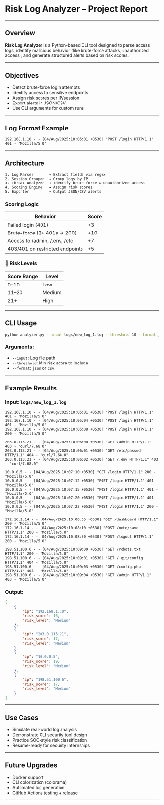 # Risk Log Analyzer – Project Report

---

## Overview
**Risk Log Analyzer** is a Python-based CLI tool designed to parse access logs, identify malicious behavior (like brute-force attacks, unauthorized access), and generate structured alerts based on risk scores.

---

## Objectives
- Detect brute-force login attempts
- Identify access to sensitive endpoints
- Assign risk scores per IP/session
- Export alerts in JSON/CSV
- Use CLI arguments for custom runs

---

## Log Format Example
```log
192.168.1.10 - - [04/Aug/2025:10:05:01 +0530] "POST /login HTTP/1.1" 401 - "Mozilla/5.0"
```

---

## Architecture
```text
1. Log Parser       → Extract fields via regex
2. Session Grouper  → Group logs by IP
3. Threat Analyzer  → Identify brute-force & unauthorized access
4. Scoring Engine   → Assign risk scores
5. Exporter         → Output JSON/CSV alerts
```

### Scoring Logic
| Behavior                                | Score |
|-----------------------------------------|--------|
| Failed login (401)                      | +3     |
| Brute-force (2+ 401s → 200)             | +10    |
| Access to /admin, /.env, /etc          | +7     |
| 403/401 on restricted endpoints         | +5     |

### 🔐 Risk Levels
| Score Range | Level   |
|-------------|---------|
| 0–10        | Low     |
| 11–20       | Medium  |
| 21+         | High    |

---

## CLI Usage
```bash
python analyzer.py --input logs/new_log_1.log --threshold 10 --format json
```

### Arguments:
- `--input`: Log file path
- `--threshold`: Min risk score to include
- `--format`: `json` or `csv`

---

## Example Results

### Input: `logs/new_log_1.log`
```log
192.168.1.10 - - [04/Aug/2025:10:05:01 +0530] "POST /login HTTP/1.1" 401 - "Mozilla/5.0"
192.168.1.10 - - [04/Aug/2025:10:05:04 +0530] "POST /login HTTP/1.1" 401 - "Mozilla/5.0"
192.168.1.10 - - [04/Aug/2025:10:05:08 +0530] "POST /login HTTP/1.1" 200 - "Mozilla/5.0"

203.0.113.21 - - [04/Aug/2025:10:06:00 +0530] "GET /admin HTTP/1.1" 403 - "curl/7.68.0"
203.0.113.21 - - [04/Aug/2025:10:06:01 +0530] "GET /etc/passwd HTTP/1.1" 404 - "curl/7.68.0"
203.0.113.21 - - [04/Aug/2025:10:06:02 +0530] "GET /.env HTTP/1.1" 403 - "curl/7.68.0"

10.0.0.5 - - [04/Aug/2025:10:07:10 +0530] "GET /login HTTP/1.1" 200 - "Mozilla/5.0"
10.0.0.5 - - [04/Aug/2025:10:07:12 +0530] "POST /login HTTP/1.1" 401 - "Mozilla/5.0"
10.0.0.5 - - [04/Aug/2025:10:07:15 +0530] "POST /login HTTP/1.1" 401 - "Mozilla/5.0"
10.0.0.5 - - [04/Aug/2025:10:07:20 +0530] "POST /login HTTP/1.1" 401 - "Mozilla/5.0"
10.0.0.5 - - [04/Aug/2025:10:07:22 +0530] "POST /login HTTP/1.1" 200 - "Mozilla/5.0"

172.16.1.14 - - [04/Aug/2025:10:08:05 +0530] "GET /dashboard HTTP/1.1" 200 - "Mozilla/5.0"
172.16.1.14 - - [04/Aug/2025:10:08:10 +0530] "POST /note/save HTTP/1.1" 200 - "Mozilla/5.0"
172.16.1.14 - - [04/Aug/2025:10:08:30 +0530] "POST /logout HTTP/1.1" 200 - "Mozilla/5.0"

198.51.100.6 - - [04/Aug/2025:10:09:00 +0530] "GET /robots.txt HTTP/1.1" 200 - "Mozilla/5.0"
198.51.100.6 - - [04/Aug/2025:10:09:01 +0530] "GET /.git/config HTTP/1.1" 404 - "Mozilla/5.0"
198.51.100.6 - - [04/Aug/2025:10:09:03 +0530] "GET /config.php HTTP/1.1" 403 - "Mozilla/5.0"
198.51.100.6 - - [04/Aug/2025:10:09:04 +0530] "GET /admin HTTP/1.1" 403 - "Mozilla/5.0"
```

### Output:
```json
[
    {
        "ip": "192.168.1.10",
        "risk_score": 16,
        "risk_level": "Medium"
    },
    {
        "ip": "203.0.113.21",
        "risk_score": 17,
        "risk_level": "Medium"
    },
    {
        "ip": "10.0.0.5",
        "risk_score": 19,
        "risk_level": "Medium"
    },
    {
        "ip": "198.51.100.6",
        "risk_score": 17,
        "risk_level": "Medium"
    }
]
```
---

## Use Cases
- Simulate real-world log analysis
- Demonstrate CLI security tool design
- Practice SOC-style risk classification
- Resume-ready for security internships

---

## Future Upgrades
- Docker support
- CLI colorization (colorama)
- Automated log generation
- GitHub Actions testing + release

---



